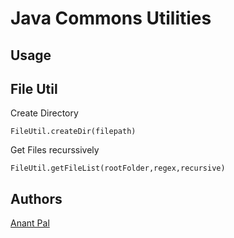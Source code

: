 Java Commons Utilities
====================================

## Usage
File Util
-------------
Create Directory
```
FileUtil.createDir(filepath)
```
Get Files recurssively
```
FileUtil.getFileList(rootFolder,regex,recursive)
```

## Authors

[Anant Pal](https://www.github.com/anantkpal)


